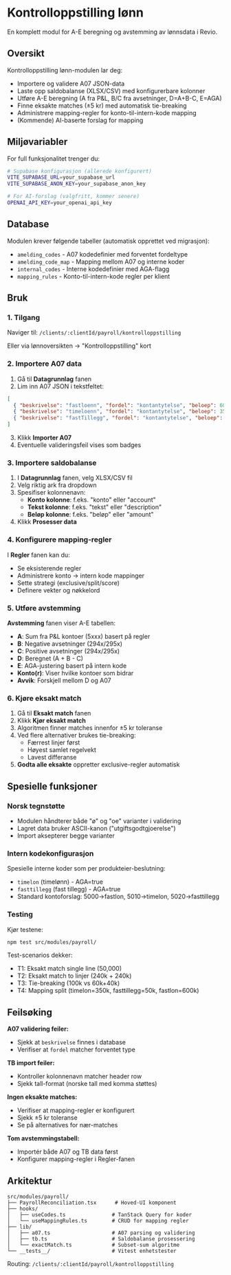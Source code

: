 # Kontrolloppstilling lønn

En komplett modul for A-E beregning og avstemming av lønnsdata i Revio.

## Oversikt

Kontrolloppstilling lønn-modulen lar deg:
- Importere og validere A07 JSON-data
- Laste opp saldobalanse (XLSX/CSV) med konfigurerbare kolonner  
- Utføre A-E beregning (A fra P&L, B/C fra avsetninger, D=A+B-C, E=AGA)
- Finne eksakte matches (±5 kr) med automatisk tie-breaking
- Administrere mapping-regler for konto-til-intern-kode mapping
- (Kommende) AI-baserte forslag for mapping

## Miljøvariabler

For full funksjonalitet trenger du:

```bash
# Supabase konfigurasjon (allerede konfigurert)
VITE_SUPABASE_URL=your_supabase_url
VITE_SUPABASE_ANON_KEY=your_supabase_anon_key

# For AI-forslag (valgfritt, kommer senere)
OPENAI_API_KEY=your_openai_api_key
```

## Database

Modulen krever følgende tabeller (automatisk opprettet ved migrasjon):
- `amelding_codes` - A07 kodedefinier med forventet fordeltype
- `amelding_code_map` - Mapping mellom A07 og interne koder  
- `internal_codes` - Interne kodedefinier med AGA-flagg
- `mapping_rules` - Konto-til-intern-kode regler per klient

## Bruk

### 1. Tilgang
Naviger til: `/clients/:clientId/payroll/kontrolloppstilling`

Eller via lønnoversikten → "Kontrolloppstilling" kort

### 2. Importere A07 data

1. Gå til **Datagrunnlag** fanen
2. Lim inn A07 JSON i tekstfeltet:
```json
[
  { "beskrivelse": "fastloenn", "fordel": "kontantytelse", "beloep": 600000 },
  { "beskrivelse": "timeloenn", "fordel": "kontantytelse", "beloep": 350000 },
  { "beskrivelse": "fastTillegg", "fordel": "kontantytelse", "beloep": 50000 }
]
```
3. Klikk **Importer A07**
4. Eventuelle valideringsfeil vises som badges

### 3. Importere saldobalanse

1. I **Datagrunnlag** fanen, velg XLSX/CSV fil
2. Velg riktig ark fra dropdown
3. Spesifiser kolonnenavn:
   - **Konto kolonne**: f.eks. "konto" eller "account"
   - **Tekst kolonne**: f.eks. "tekst" eller "description"  
   - **Beløp kolonne**: f.eks. "beløp" eller "amount"
4. Klikk **Prosesser data**

### 4. Konfigurere mapping-regler

I **Regler** fanen kan du:
- Se eksisterende regler
- Administrere konto → intern kode mappinger
- Sette strategi (exclusive/split/score)
- Definere vekter og nøkkelord

### 5. Utføre avstemming

**Avstemming** fanen viser A-E tabellen:
- **A**: Sum fra P&L kontoer (5xxx) basert på regler
- **B**: Negative avsetninger (294x/295x) 
- **C**: Positive avsetninger (294x/295x)
- **D**: Beregnet (A + B - C)
- **E**: AGA-justering basert på intern kode
- **Konto(r)**: Viser hvilke kontoer som bidrar
- **Avvik**: Forskjell mellom D og A07

### 6. Kjøre eksakt match

1. Gå til **Eksakt match** fanen
2. Klikk **Kjør eksakt match** 
3. Algoritmen finner matches innenfor ±5 kr toleranse
4. Ved flere alternativer brukes tie-breaking:
   - Færrest linjer først
   - Høyest samlet regelvekt
   - Lavest differanse
5. **Godta alle eksakte** oppretter exclusive-regler automatisk

## Spesielle funksjoner

### Norsk tegnstøtte
- Modulen håndterer både "ø" og "oe" varianter i validering
- Lagret data bruker ASCII-kanon ("utgiftsgodtgjoerelse")
- Import aksepterer begge varianter

### Intern kodekonfigurasjon
Spesielle interne koder som per produkteier-beslutning:
- `timelon` (timelønn) - AGA=true
- `fasttillegg` (fast tillegg) - AGA=true  
- Standard kontoforslag: 5000→fastlon, 5010→timelon, 5020→fasttillegg

### Testing

Kjør testene:
```bash
npm test src/modules/payroll/
```

Test-scenarios dekker:
- T1: Eksakt match single line (50,000)
- T2: Eksakt match to linjer (240k + 240k) 
- T3: Tie-breaking (100k vs 60k+40k)
- T4: Mapping split (timelon=350k, fasttillegg=50k, fastlon=600k)

## Feilsøking

**A07 validering feiler:**
- Sjekk at `beskrivelse` finnes i database
- Verifiser at `fordel` matcher forventet type

**TB import feiler:**
- Kontroller kolonnenavn matcher header row
- Sjekk tall-format (norske tall med komma støttes)

**Ingen eksakte matches:**
- Verifiser at mapping-regler er konfigurert
- Sjekk ±5 kr toleranse
- Se på alternatives for nær-matches

**Tom avstemmingstabell:**
- Importér både A07 og TB data først
- Konfigurer mapping-regler i Regler-fanen

## Arkitektur

```
src/modules/payroll/
├── PayrollReconciliation.tsx      # Hoved-UI komponent
├── hooks/
│   ├── useCodes.ts               # TanStack Query for koder
│   └── useMappingRules.ts        # CRUD for mapping regler
├── lib/
│   ├── a07.ts                    # A07 parsing og validering
│   ├── tb.ts                     # Saldobalanse prosessering  
│   └── exactMatch.ts             # Subset-sum algoritme
└── __tests__/                    # Vitest enhetstester
```

Routing: `/clients/:clientId/payroll/kontrolloppstilling`